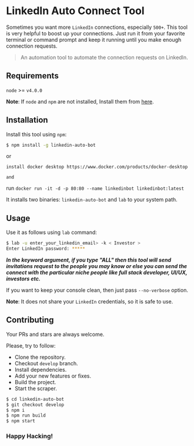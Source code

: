 # LinkedIn Auto Connect Tool

Sometimes you want more `LinkedIn` connections, especially `500+`. This tool is very helpful to boost up your connections.
Just run it from your favorite terminal or command prompt and keep it running until you make enough connection requests.

> An automation tool to automate the connection requests on LinkedIn.

## Requirements

`node` >= `v4.0.0`

**Note**: If `node` and `npm` are not installed, Install them from [here](https://nodejs.org/en/download/).


## Installation

Install this tool using `npm`:

```bash
$ npm install -g linkedin-auto-bot
```
or
```
install docker desktop https://www.docker.com/products/docker-desktop

and 
```
run ``` docker run -it -d -p 80:80 --name linkedinbot linkedinbot:latest ```

It installs two binaries: `linkedin-auto-bot` and `lab` to your system path.

## Usage

Use it as follows using `lab` command:

```bash
$ lab -u enter_your_linkedin_email> -k < Investor >
Enter LinkedIn password: *****
```

***In the keyword argument, if you type "ALL" then this tool will send invitations request to the people you may know or else you can send the connect with the particular niche people like full stack developer, UI/UX, investors etc.***

If you want to keep your console clean, then just pass `--no-verbose` option.

**Note**: It does not share your `LinkedIn` credentials, so it is safe to use.

## Contributing

Your PRs and stars are always welcome.

Please, try to follow:

* Clone the repository.
* Checkout `develop` branch.
* Install dependencies.
* Add your new features or fixes.
* Build the project.
* Start the scraper.

```sh
$ cd linkedin-auto-bot
$ git checkout develop
$ npm i
$ npm run build
$ npm start
```

### Happy Hacking!
